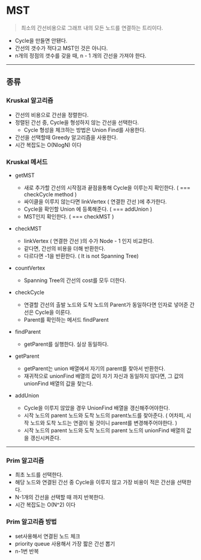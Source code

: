 # MST

> 최소의 간선비용으로 그래프 내의 모든 노드를 연결하는 트리이다.

- Cycle을 만들면 안됀다.
- 간선의 갯수가 적다고 MST인 것은 아니다.
- n개의 정점의 갯수를 갖을 때, n - 1 개의 간선을 가져야 한다.

---

## 종류

### Kruskal 알고리즘

- 간선의 비용으로 간선을 정렬한다.
- 정렬된 간선 중, Cycle을 형성하지 않는 간선을 선택한다.
  - Cycle 형성을 체크하는 방법은 Union Find를 사용한다.
- 간선을 선택할때 Greedy 알고리즘을 사용한다.
- 시간 복잡도는 O(NlogN) 이다

### Kruskal 메서드

- getMST

  - 새로 추가할 간선의 시작점과 끝점을통해 Cycle을 이루는지 확인한다. ( === checkCycle method )
  - 싸이클을 이루지 않는다면 linkVertex ( 연결한 간선 )에 추가한다.
  - Cycle을 확인할 Union 에 등록해준다. ( === addUnion )
  - MST인지 확인한다. ( === checkMST )

- checkMST

  - linkVertex ( 연결한 간선 )의 수가 Node - 1 인지 비교한다.
  - 같다면, 간선의 비용을 더해 반환한다.
  - 다르다면 -1을 반환한다. ( It is not Spanning Tree)

- countVertex

  - Spanning Tree의 간선의 cost를 모두 더한다.

- checkCycle

  - 연결할 간선의 출발 노드와 도착 노드의 Parent가 동일하다면 인자로 넣어준 간선은 Cycle을 이룬다.
  - Parent를 확인하는 메서드 findParent

- findParent

  - getParent를 실행한다. 실상 동일하다.

- getParent

  - getParent는 union 배열에서 자기의 parent를 찾아서 반환한다.
  - 재귀적으로 unionFind 배열의 값이 자기 자신과 동일하지 않다면, 그 값의 unionFind 배열의 값을 찾는다.

- addUnion
  - Cycle을 이루지 않았을 경우 UnionFind 배열을 갱신해주어야한다.
  - 시작 노드의 parent 노드와 도착 노드의 parent노드를 찾아준다. ( 어차피, 시작 노드와 도착 노드는 연결이 될 것이니 parent를 변경해주어야한다. )
  - 시작 노드의 parent 노드와 도착 노드의 parent 노드의 unionFind 배열의 값을 갱신시켜준다.

---

### Prim 알고리즘

- 최초 노드를 선택한다.
- 해당 노드와 연결된 간선 중 Cycle을 이루지 않고 가장 비용이 적은 간선을 선택한다.
- N-1개의 간선을 선택할 때 까지 반복한다.
- 시간 복잡도는 O(N^2) 이다

### Prim 알고리즘 방법

- set사용해서 연결된 노드 체크
- priority queue 사용해서 가장 짧은 간선 뽑기
- n-1번 반복
